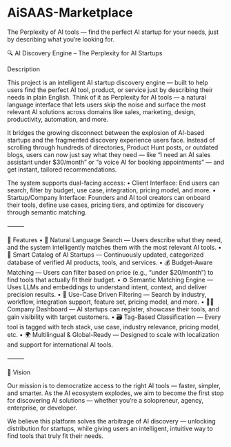 # AiSAAS-Marketplace
The Perplexity of AI tools — find the perfect AI startup for your needs, just by describing what you’re looking for.

🔍 AI Discovery Engine – The Perplexity for AI Startups

Description

This project is an intelligent AI startup discovery engine — built to help users find the perfect AI tool, product, or service just by describing their needs in plain English. Think of it as Perplexity for AI tools — a natural language interface that lets users skip the noise and surface the most relevant AI solutions across domains like sales, marketing, design, productivity, automation, and more.

It bridges the growing disconnect between the explosion of AI-based startups and the fragmented discovery experience users face. Instead of scrolling through hundreds of directories, Product Hunt posts, or outdated blogs, users can now just say what they need — like “I need an AI sales assistant under $30/month” or “a voice AI for booking appointments” — and get instant, tailored recommendations.

The system supports dual-facing access:
	•	Client Interface: End users can search, filter by budget, use case, integration, pricing model, and more.
	•	Startup/Company Interface: Founders and AI tool creators can onboard their tools, define use cases, pricing tiers, and optimize for discovery through semantic matching.

⸻

🔧 Features
	•	🧠 Natural Language Search — Users describe what they need, and the system intelligently matches them with the most relevant AI tools.
	•	🛒 Smart Catalog of AI Startups — Continuously updated, categorized database of verified AI products, tools, and services.
	•	💰 Budget-Aware Matching — Users can filter based on price (e.g., “under $20/month”) to find tools that actually fit their budget.
	•	⚙️ Semantic Matching Engine — Uses LLMs and embeddings to understand intent, context, and deliver precision results.
	•	🧩 Use-Case Driven Filtering — Search by industry, workflow, integration support, feature set, pricing model, and more.
	•	🧑‍💻 Company Dashboard — AI startups can register, showcase their tools, and gain visibility with target customers.
	•	🗃️ Tag-Based Classification — Every tool is tagged with tech stack, use case, industry relevance, pricing model, etc.
	•	🌍 Multilingual & Global-Ready — Designed to scale with localization and support for international AI tools.

⸻

🚀 Vision

Our mission is to democratize access to the right AI tools — faster, simpler, and smarter. As the AI ecosystem explodes, we aim to become the first stop for discovering AI solutions — whether you’re a solopreneur, agency, enterprise, or developer.

We believe this platform solves the arbitrage of AI discovery — unlocking distribution for startups, while giving users an intelligent, intuitive way to find tools that truly fit their needs.
